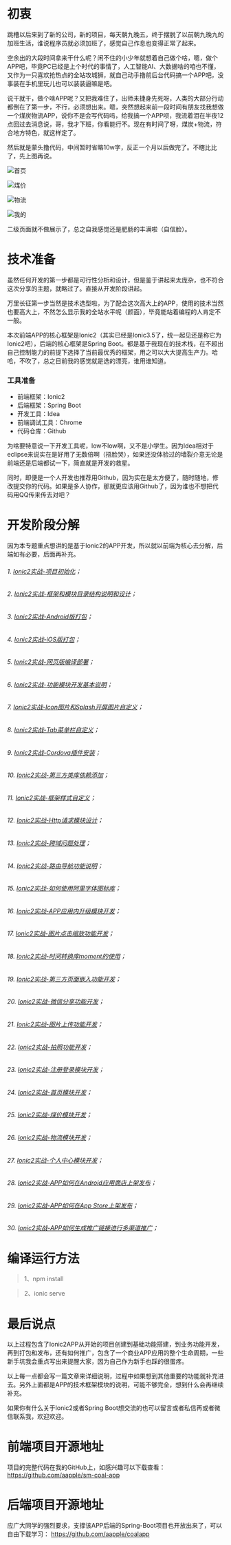 # 初衷
跳槽以后来到了新的公司，新的项目，每天朝九晚五，终于摆脱了以前朝九晚九的加班生活，谁说程序员就必须加班了，感觉自己作息也变得正常了起来。

空余出的大段时间拿来干什么呢？闲不住的小少年就想着自己做个啥，嗯，做个APP吧，毕竟PC已经是上个时代的事情了，人工智能AI、大数据啥的咱也不懂，又作为一只喜欢抢热点的全站攻城狮，就自己动手撸前后台代码搞一个APP吧，没事装在手机里玩儿也可以装装逼嘛是吧。

说干就干，做个啥APP呢？又把我难住了，出师未捷身先死呀，人类的大部分行动都倒在了第一步，不行，必须想出来。嗯，突然想起来前一段时间有朋友找我想做一个煤炭物流APP，说你不是会写代码吗，给我搞一个APP呗，我流着泪在半夜12点回过去消息说，哥，我才下班，你看能行不。现在有时间了呀，煤炭+物流，符合地方特色，就这样定了。

然后就是蒙头撸代码，中间暂时省略10w字，反正一个月以后做完了。不瞎比比了，先上图再说。



![首页](http://upload-images.jianshu.io/upload_images/3529154-a6b6a94e05b98e29.png?imageMogr2/auto-orient/strip%7CimageView2/2/w/1240)


![煤价](http://upload-images.jianshu.io/upload_images/3529154-711d2730c0a66607.png?imageMogr2/auto-orient/strip%7CimageView2/2/w/1240)


![物流](http://upload-images.jianshu.io/upload_images/3529154-b00de989da915e7a.png?imageMogr2/auto-orient/strip%7CimageView2/2/w/1240)


![我的](http://upload-images.jianshu.io/upload_images/3529154-247ef2fff5cde007.png?imageMogr2/auto-orient/strip%7CimageView2/2/w/1240)

二级页面就不做展示了，总之自我感觉还是肥肠的丰满啦（自信脸）。

# 技术准备
虽然任何开发的第一步都是可行性分析和设计，但是鉴于讲起来太庞杂，也不符合这次分享的主题，就略过了。直接从开发阶段讲起。

万里长征第一步当然是技术选型啦，为了配合这次高大上的APP，使用的技术当然也要高大上，不然怎么显示我的全站水平呢（颜面），毕竟能站着编程的人肯定不一般。

本次前端APP的核心框架是Ionic2（其实已经是Ionic3.5了，统一起见还是称它为Ionic2吧），后端的核心框架是Spring Boot。都是基于我现在的技术栈，在不超出自己控制能力的前提下选择了当前最优秀的框架，用之可以大大提高生产力。哈哈，不吹了，总之目前我的感觉就是选的漂亮，谁用谁知道。

### 工具准备
- 前端框架：Ionic2
- 后端框架：Spring Boot
- 开发工具：Idea
- 前端调试工具：Chrome
- 代码仓库：Github

为啥要特意说一下开发工具呢，low不low啊，又不是小学生。因为Idea相对于eclipse来说实在是好用了无数倍啊（捂脸哭），如果还没体验过的墙裂介意无论是前端还是后端都试一下，简直就是开发的救星。

同时，即便是一个人开发也推荐用Github，因为实在是太方便了，随时随地，修改提交你的代码。如果是多人协作，那就更应该用Github了，因为谁也不想把代码用QQ传来传去对吧？

# 开发阶段分解
因为本专题重点想讲的是基于Ionic2的APP开发，所以就以前端为核心去分解，后端如有必要，后面再补充。
###### 1. [Ionic2实战-项目初始化](http://www.jianshu.com/p/307afd700fef)；
###### 2. [Ionic2实战-框架和模块目录结构说明和设计](http://www.jianshu.com/p/cd7fae4ef267)；
###### 3. [Ionic2实战-Android版打包](http://www.jianshu.com/p/37633bda766c)；
###### 4. [Ionic2实战-iOS版打包](http://www.jianshu.com/p/3486154719d1)；
###### 5. [Ionic2实战-网页版编译部署](http://www.jianshu.com/p/11772fed6f90)；
###### 6. [Ionic2实战-功能模块开发基本说明](http://www.jianshu.com/p/3703e1f47b1a)；
###### 7. [Ionic2实战-Icon图片和Splash开屏图片自定义](http://www.jianshu.com/p/f7b5d9832b7e)；
###### 8. [Ionic2实战-Tab菜单栏自定义](http://www.jianshu.com/p/b316e46e412c)；
###### 9. [Ionic2实战-Cordova插件安装](http://www.jianshu.com/p/ce4080c97345)；
###### 10. [Ionic2实战-第三方类库依赖添加](http://www.jianshu.com/p/c41b4050a5ef)；
###### 11. [Ionic2实战-框架样式自定义](http://www.jianshu.com/p/3f0d25340919)；
###### 12. [Ionic2实战-Http请求模块设计](http://www.jianshu.com/p/eb8736d7b603)；
###### 13. [Ionic2实战-跨域问题处理](http://www.jianshu.com/p/7ce5a1d90ed7)；
###### 14. [Ionic2实战-路由导航功能说明](http://www.jianshu.com/p/f0cd6ff9ad81)；
###### 15. [Ionic2实战-如何使用阿里字体图标库](http://www.jianshu.com/p/bae9f3ed37cc)；
###### 16. [Ionic2实战-APP应用内升级模块开发](https://www.jianshu.com/p/3d85a6398102)；
###### 17. [Ionic2实战-图片点击缩放功能开发](https://www.jianshu.com/p/454a0a16ce54)；
###### 18. [Ionic2实战-时间转换库moment的使用](https://www.jianshu.com/p/90a54e546639)；
###### 19. [Ionic2实战-第三方页面嵌入功能开发](https://www.jianshu.com/p/9afab9180376)；
###### 20. [Ionic2实战-微信分享功能开发](https://www.jianshu.com/p/36485438e5af)；
###### 21. [Ionic2实战-图片上传功能开发](https://www.jianshu.com/p/598de407620b)；
###### 22. [Ionic2实战-拍照功能开发](https://www.jianshu.com/p/212fa3b7548e)；
###### 23. [Ionic2实战-注册登录模块开发](https://www.jianshu.com/p/5cb92e049b9f)；
###### 24. [Ionic2实战-首页模块开发](https://www.jianshu.com/p/1bc4cee83835)；
###### 25. [Ionic2实战-煤价模块开发](https://www.jianshu.com/p/98b944cd2e7f)；
###### 26. [Ionic2实战-物流模块开发](https://www.jianshu.com/p/bc841327820b)；
###### 27. [Ionic2实战-个人中心模块开发](https://www.jianshu.com/p/a92d077b3f8c)；
###### 28. [Ionic2实战-APP如何在Android应用商店上架发布](https://www.jianshu.com/p/f56787610c69)；
###### 29. [Ionic2实战-APP如何在App Store上架发布](https://www.jianshu.com/p/76619c7852d4)；
###### 30. [Ionic2实战-APP如何生成推广链接进行多渠道推广](https://www.jianshu.com/p/16e154364036)；


# 编译运行方法

> 1、npm install

> 2、ionic serve

# 最后说点
以上过程包含了Ionic2APP从开始的项目创建到基础功能搭建，到业务功能开发，再到打包和发布，还有如何推广，包含了一个商业APP应用的整个生命周期，一些新手坑我会重点写出来提醒大家，因为自己作为新手也踩的很蛋疼。

以上每一点都会写一篇文章来详细说明，过程中如果想到其他重要的功能就补充进去。另外上面都是APP的技术框架模块的说明，可能不够完全，想到什么会再继续补充。

如果你有什么关于Ionic2或者Spring Boot想交流的也可以留言或者私信再或者微信联系我，欢迎欢迎。

# 前端项目开源地址
项目的完整代码在我的GitHub上，如感兴趣可以下载查看：
https://github.com/aapple/sm-coal-app

# 后端项目开源地址
应广大同学的强烈要求，支撑该APP后端的Spring-Boot项目也开放出来了，可以自由下载学习：
https://github.com/aapple/coalapp

